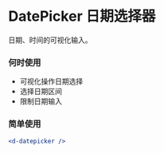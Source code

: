 # DatePicker 日期选择器

日期、时间的可视化输入。

### 何时使用

- 可视化操作日期选择
- 选择日期区间
- 限制日期输入

### 简单使用

<d-datepicker />

```jsx
<d-datepicker />
```
